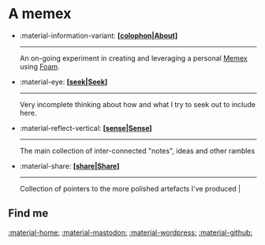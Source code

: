 <!--
 Copyright (C) 2023 David Jones
 
 This program is free software: you can redistribute it and/or modify
 it under the terms of the GNU Affero General Public License as
 published by the Free Software Foundation, either version 3 of the
 License, or (at your option) any later version.
 
 This program is distributed in the hope that it will be useful,
 but WITHOUT ANY WARRANTY; without even the implied warranty of
 MERCHANTABILITY or FITNESS FOR A PARTICULAR PURPOSE.  See the
 GNU Affero General Public License for more details.
 
 You should have received a copy of the GNU Affero General Public License
 along with this program.  If not, see <http://www.gnu.org/licenses/>.
-->

# A memex

<div class="grid cards" markdown>

- :material-information-variant: __[[colophon|About]]__

    ---

    An on-going experiment in creating and leveraging a personal [Memex](https://en.wikipedia.org/wiki/Memex) using [Foam](https://foambubble.github.io/). 
    

- :material-eye: __[[seek|Seek]]__

    ---

    Very incomplete thinking about how and what I try to seek out to include here.

- :material-reflect-vertical: __[[sense|Sense]]__ 

    ---
    
    The main collection of inter-connected "notes", ideas and other rambles 

- :material-share: __[[share|Share]]__ 

    ---
    
    Collection of pointers to the more polished artefacts I've produced |

</div>


## Find me

[:material-home:](https://djon.es/)
<a rel="me" href="https://indieweb.social/@djplaner">:material-mastodon:</a>
[:material-wordpress:](https://djon.es/blog)
[:material-github:](https://github.com/djplaner/)
 




[//begin]: # "Autogenerated link references for markdown compatibility"
[colophon|About]: colophon%2Fcolophon "Colophon"
[seek|Seek]: seek%2Fseek "Seek"
[sense|Sense]: sense%2Fsense "Sense"
[share|Share]: share%2Fshare "Share"
[//end]: # "Autogenerated link references"